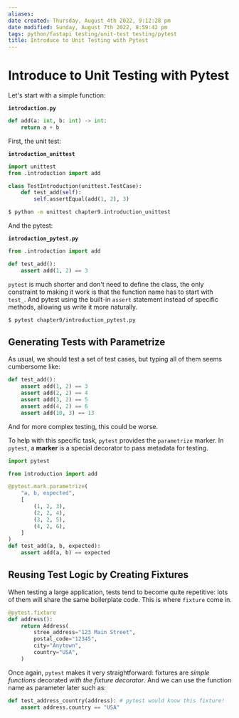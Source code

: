 ```yaml
---
aliases: 
date created: Thursday, August 4th 2022, 9:12:28 pm
date modified: Sunday, August 7th 2022, 8:59:42 pm
tags: python/fastapi testing/unit-test testing/pytest
title: Introduce to Unit Testing with Pytest
---
```


# Introduce to Unit Testing with Pytest

Let's start with a simple function:

**`introduction.py`**

```python
def add(a: int, b: int) -> int:
	return a + b
```

First, the unit test:

**`introduction_unittest`**

```python
import unittest
from .introduction import add

class TestIntroduction(unittest.TestCase):
    def test_add(self):
        self.assertEqual(add(1, 2), 3)
```

```bash
$ python -m unittest chapter9.introduction_unittest
```

And the pytest:

**`introduction_pytest.py`**

```python
from .introduction import add

def test_add():
    assert add(1, 2) == 3
```

`pytest` is much shorter and don't need to define the class, the only constraint to making it work is that the function name has to start with `test_`. And pytest using the built-in `assert` statement instead of specific methods, allowing us write it more naturally.

```bash
$ pytest chapter9/introduction_pytest.py
```

## Generating Tests with Parametrize

As usual, we should test a set of test cases, but typing all of them seems cumbersome like:

```python
def test_add():
    assert add(1, 2) == 3
    assert add(2, 2) == 4
    assert add(3, 2) == 5
    assert add(4, 2) == 6
    assert add(10, 3) == 13
```

And for more complex testing, this could be worse.

To help with this specific task, `pytest` provides the `parametrize` marker. In `pytest`, a **marker** is a special decorator to pass metadata for testing.

```python
import pytest

from introduction import add

@pytest.mark.parametrize(
    "a, b, expected", 
    [
        (1, 2, 3),
        (2, 2, 4),
        (3, 2, 5),
        (4, 2, 6),
    ]
)
def test_add(a, b, expected):
    assert add(a, b) == expected
```

## Reusing Test Logic by Creating Fixtures

When testing a large application, tests tend to become quite repetitive: lots of them will share the same boilerplate code. This is where `fixture` come in.

```python
@pytest.fixture
def address():
    return Address(
        stree_address="123 Main Street",
        postal_code="12345",
        city="Anytown",
        country="USA",
    )
```

Once again, `pytest` makes it very straightforward: fixtures are *simple functions* decorated *with the fixture decorator*. And we can use the function name as parameter later such as:

```python
def test_address_country(address): # pytest would know this fixture!
    assert address.country == "USA"
```

